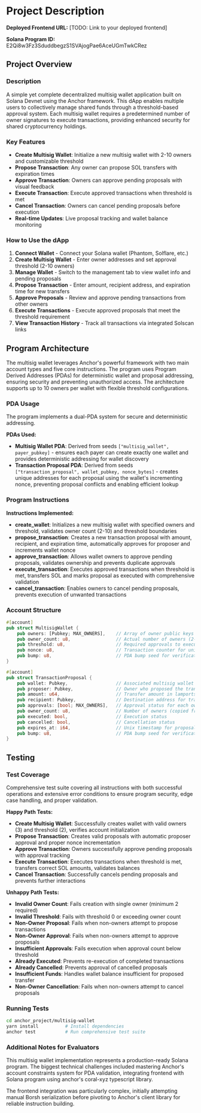 # Project Description

**Deployed Frontend URL:** [TODO: Link to your deployed frontend]

**Solana Program ID:** E2Qi8w3Fz3SduddbegzS1SVAjogPae6AceUGmTwkCRez

## Project Overview

### Description
A simple yet complete decentralized multisig wallet application built on Solana Devnet using the Anchor framework. This dApp enables multiple users to collectively manage shared funds through a threshold-based approval system. Each multisig wallet requires a predetermined number of owner signatures to execute transactions, providing enhanced security for shared cryptocurrency holdings. 

### Key Features
- **Create Multisig Wallet**: Initialize a new multisig wallet with 2-10 owners and customizable threshold
- **Propose Transaction**: Any owner can propose SOL transfers with expiration times
- **Approve Transaction**: Owners can approve pending proposals with visual feedback
- **Execute Transaction**: Execute approved transactions when threshold is met
- **Cancel Transaction**: Owners can cancel pending proposals before execution
- **Real-time Updates**: Live proposal tracking and wallet balance monitoring

### How to Use the dApp
1. **Connect Wallet** - Connect your Solana wallet (Phantom, Solflare, etc.)
2. **Create Multisig Wallet** - Enter owner addresses and set approval threshold (2-10 owners)
3. **Manage Wallet** - Switch to the management tab to view wallet info and pending proposals
4. **Propose Transaction** - Enter amount, recipient address, and expiration time for new transfers
5. **Approve Proposals** - Review and approve pending transactions from other owners
6. **Execute Transactions** - Execute approved proposals that meet the threshold requirement
7. **View Transaction History** - Track all transactions via integrated Solscan links

## Program Architecture
The multisig wallet leverages Anchor's powerful framework with two main account types and five core instructions. The program uses Program Derived Addresses (PDAs) for deterministic wallet and proposal addressing, ensuring security and preventing unauthorized access. The architecture supports up to 10 owners per wallet with flexible threshold configurations.

### PDA Usage
The program implements a dual-PDA system for secure and deterministic addressing.

**PDAs Used:**
- **Multisig Wallet PDA**: Derived from seeds `["multisig_wallet", payer_pubkey]` - ensures each payer can create exactly one wallet and provides deterministic addressing for wallet discovery
- **Transaction Proposal PDA**: Derived from seeds `["transaction_proposal", wallet_pubkey, nonce_bytes]` - creates unique addresses for each proposal using the wallet's incrementing nonce, preventing proposal conflicts and enabling efficient lookup

### Program Instructions
**Instructions Implemented:**
- **create_wallet**: Initializes a new multisig wallet with specified owners and threshold, validates owner count (2-10) and threshold boundaries
- **propose_transaction**: Creates a new transaction proposal with amount, recipient, and expiration time, automatically approves for proposer and increments wallet nonce
- **approve_transaction**: Allows wallet owners to approve pending proposals, validates ownership and prevents duplicate approvals
- **execute_transaction**: Executes approved transactions when threshold is met, transfers SOL and marks proposal as executed with comprehensive validation
- **cancel_transaction**: Enables owners to cancel pending proposals, prevents execution of unwanted transactions

### Account Structure
```rust
#[account]
pub struct MultisigWallet {
    pub owners: [Pubkey; MAX_OWNERS],    // Array of owner public keys (max 10)
    pub owner_count: u8,                 // Actual number of owners (2-10)
    pub threshold: u8,                   // Required approvals to execute (1-owner_count)
    pub nonce: u8,                       // Transaction counter for unique proposal PDAs
    pub bump: u8,                        // PDA bump seed for verification
}

#[account]
pub struct TransactionProposal {
    pub wallet: Pubkey,                  // Associated multisig wallet
    pub proposer: Pubkey,                // Owner who proposed the transaction
    pub amount: u64,                     // Transfer amount in lamports
    pub recipient: Pubkey,               // Destination address for transfer
    pub approvals: [bool; MAX_OWNERS],   // Approval status for each owner
    pub owner_count: u8,                 // Number of owners (copied from wallet)
    pub executed: bool,                  // Execution status
    pub cancelled: bool,                 // Cancellation status
    pub expires_at: i64,                 // Unix timestamp for proposal expiration
    pub bump: u8,                        // PDA bump seed for verification
}
```

## Testing

### Test Coverage
Comprehensive test suite covering all instructions with both successful operations and extensive error conditions to ensure program security, edge case handling, and proper validation.

**Happy Path Tests:**
- **Create Multisig Wallet**: Successfully creates wallet with valid owners (3) and threshold (2), verifies account initialization
- **Propose Transaction**: Creates valid proposals with automatic proposer approval and proper nonce incrementation
- **Approve Transaction**: Owners successfully approve pending proposals with approval tracking
- **Execute Transaction**: Executes transactions when threshold is met, transfers correct SOL amounts, validates balances
- **Cancel Transaction**: Successfully cancels pending proposals and prevents further interactions

**Unhappy Path Tests:**
- **Invalid Owner Count**: Fails creation with single owner (minimum 2 required)
- **Invalid Threshold**: Fails with threshold 0 or exceeding owner count
- **Non-Owner Proposal**: Fails when non-owners attempt to propose transactions
- **Non-Owner Approval**: Fails when non-owners attempt to approve proposals
- **Insufficient Approvals**: Fails execution when approval count below threshold
- **Already Executed**: Prevents re-execution of completed transactions
- **Already Cancelled**: Prevents approval of cancelled proposals
- **Insufficient Funds**: Handles wallet balance insufficient for proposed transfer
- **Non-Owner Cancellation**: Fails when non-owners attempt to cancel proposals

### Running Tests
```bash
cd anchor_project/multisig-wallet
yarn install          # Install dependencies
anchor test           # Run comprehensive test suite
```

### Additional Notes for Evaluators

This multisig wallet implementation represents a production-ready Solana program. The biggest technical challenges included mastering Anchor's account constraints system for PDA validation, integrating frontend with Solana program using anchor's coral-xyz typescript library.

The frontend integration was particularly complex, initially attempting manual Borsh serialization before pivoting to Anchor's client library for reliable instruction building.